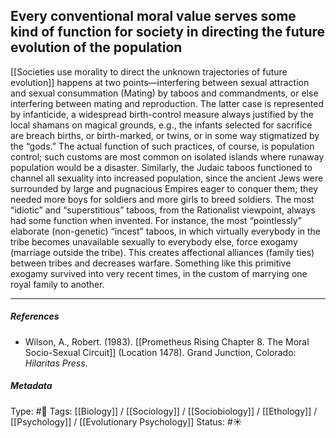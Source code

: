 ## Every conventional moral value serves some kind of function for society in directing the future evolution of the population  # 

[[Societies use morality to direct the unknown trajectories of future evolution]] happens at two points—interfering between sexual attraction and sexual consummation (Mating) by taboos and commandments, or else interfering between mating and reproduction. The latter case is represented by infanticide, a widespread birth-control measure always justified by the local shamans on magical grounds, e.g., the infants selected for sacrifice are breach births, or birth-marked, or twins, or in some way stigmatized by the “gods.” The actual function of such practices, of course, is population control; such customs are most common on isolated islands where runaway population would be a disaster. Similarly, the Judaic taboos functioned to channel all sexuality into increased population, since the ancient Jews were surrounded by large and pugnacious Empires eager to conquer them; they needed more boys for soldiers and more girls to breed soldiers. The most “idiotic” and “superstitious” taboos, from the Rationalist viewpoint, always had some function when invented. For instance, the most “pointlessly” elaborate (non-genetic) “incest” taboos, in which virtually everybody in the tribe becomes unavailable sexually to everybody else, force exogamy (marriage outside the tribe). This creates affectional alliances (family ties) between tribes and decreases warfare. Something like this primitive exogamy survived into very recent times, in the custom of marrying one royal family to another.

___

##### References

- Wilson, A., Robert. (1983). [[Prometheus Rising Chapter 8. The Moral Socio-Sexual Circuit]] (Location 1478). Grand Junction, Colorado: _Hilaritas Press_.

##### Metadata

Type: #🔴 
Tags: [[Biology]] / [[Sociology]] / [[Sociobiology]] / [[Ethology]] / [[Psychology]] / [[Evolutionary Psychology]]
Status: #☀️ 